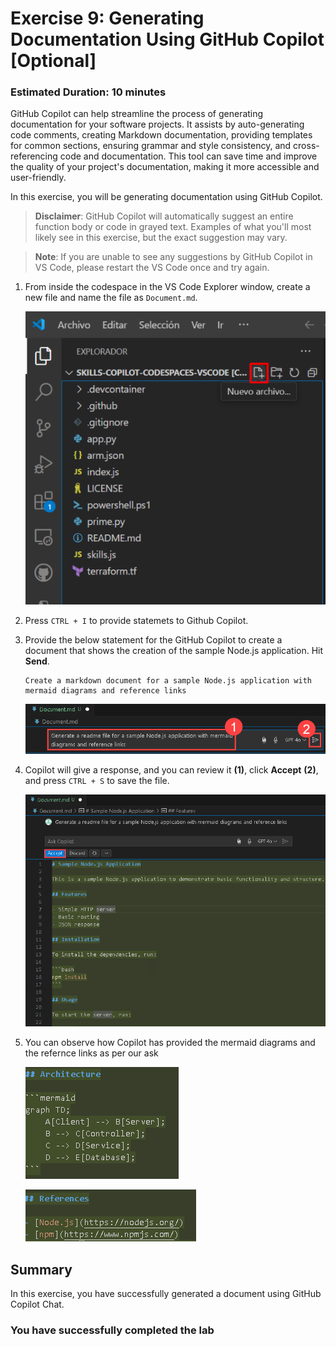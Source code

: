 # Exercise 9: Generating Documentation Using GitHub Copilot [Optional]

### Estimated Duration: 10 minutes

GitHub Copilot can help streamline the process of generating documentation for your software projects. It assists by auto-generating code comments, creating Markdown documentation, providing templates for common sections, ensuring grammar and style consistency, and cross-referencing code and documentation. This tool can save time and improve the quality of your project's documentation, making it more accessible and user-friendly.

In this exercise, you will be generating documentation using GitHub Copilot.

>**Disclaimer**: GitHub Copilot will automatically suggest an entire function body or code in grayed text. Examples of what you'll most likely see in this exercise, but the exact suggestion may vary.

>**Note**: If you are unable to see any suggestions by GitHub Copilot in VS Code, please restart the VS Code once and try again. 

1. From inside the codespace in the VS Code Explorer window, create a new file and name the file as `Document.md`.

    ![](../media/chat-code-new.png)

1. Press `CTRL + I` to provide statemets to Github Copilot.

1. Provide the below statement for the GitHub Copilot to create a document that shows the creation of the sample Node.js application. Hit **Send**.

    ```
    Create a markdown document for a sample Node.js application with mermaid diagrams and reference links
    ```

      ![](../media/hub20.png)

1.  Copilot will give a response, and you can review it **(1)**, click **Accept** **(2)**, and press `CTRL + S` to save the file.

       ![](../media/hub21.png)

1.  You can observe how Copilot has provided the mermaid diagrams and the refernce links as per our ask

       ![](../media/hub22.png)
    
       ![](../media/hub23.png)
    
## Summary

In this exercise, you have successfully generated a document using GitHub Copilot Chat.

### You have successfully completed the lab
